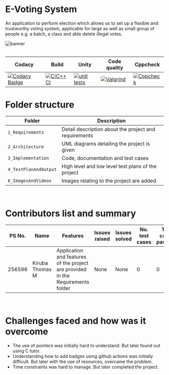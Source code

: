 # E-Voting System

An application to perform election which allows us to set up a flexible and trustworthy voting system, applicable for large as well as small group of people e.g. a batch, a class and able delete illegal votes.

![banner](./6_ImagesAndVideos/Banner.png)<br/><br/>

| Codacy | Build | Unity | Code quality | Cppcheck |
| --- | --- | --- | --- | --- |
| [![Codacy Badge](https://app.codacy.com/project/badge/Grade/e4bf510fb7b741c0a62b0031af5400b8)](https://www.codacy.com/gh/KirubaThomasM/Stepin/dashboard?utm_source=github.com&amp;utm_medium=referral&amp;utm_content=KirubaThomasM/Stepin&amp;utm_campaign=Badge_Grade) | [![C/C++ CI](https://github.com/KirubaThomasM/Stepin/actions/workflows/c-ccp.yml/badge.svg)](https://github.com/KirubaThomasM/Stepin/actions/workflows/c-ccp.yml) | [![unit tests](https://github.com/KirubaThomasM/Stepin/actions/workflows/c-unity.yml/badge.svg)](https://github.com/KirubaThomasM/Stepin/actions/workflows/c-unity.yml) | [![Valgrind](https://github.com/KirubaThomasM/Stepin/actions/workflows/valgrind.yml/badge.svg)](https://github.com/KirubaThomasM/Stepin/actions/workflows/valgrind.yml) | [![Cppcheck](https://github.com/KirubaThomasM/Stepin/actions/workflows/cppcheck.yml/badge.svg)](https://github.com/KirubaThomasM/Stepin/actions/workflows/cppcheck.yml) |

# Folder structure
| Folder | Description |
| --- | --- |
| `1_Requirements` | Detail description about the project and requirements |
| `2_Architecture` | UML diagrams detailing the project is given |
| `3_Implementation` | Code, documentation and test cases |
| `4_TestPlanAndOutput` | High level and low level test plans of the project | 
| `6_ImagesAndVideos` | Images relating to the project are added |
<br/>

# Contributors list and summary
| PS No. | Name | Features | Issues raised | Issues solved | No. test cases | Test cases passded |
| --- | --- | --- | --- | --- | --- | --- |
| 256596 | Kiruba Thomas M | Application and features of the project are provided in the Requirements folder| None | None | 0 | 0 |
<br/>

# Challenges faced and how was it overcome
* The use of pointers was initially hard to understand. But later found out using C tutor.
* Understanding how to add badges using github actions was initially difficult. But later with the use of resources, overcame the problem.
* Time constraints was hard to manage. But later completed the project.


